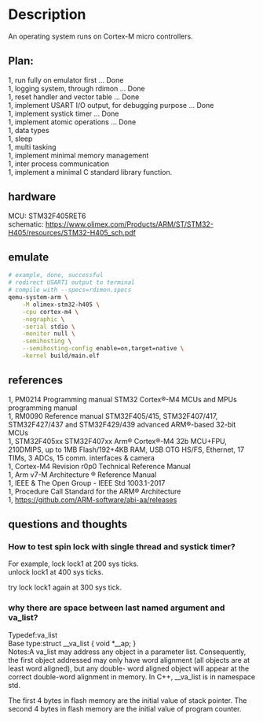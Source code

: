 # Description
An operating system runs on Cortex-M micro controllers.  


## Plan:
1, run fully on emulator first  ... Done  
1, logging system, through rdimon  ... Done  
1, reset handler and vector table  ... Done  
1, implement USART I/O output, for debugging purpose  ... Done  
1, implement systick timer  ... Done  
1, implement atomic operations  ... Done  
1, data types  
1, sleep  
1, multi tasking  
1, implement minimal memory management  
1, inter process communication  
1, implement a minimal C standard library function.  

## hardware
MCU: STM32F405RET6  
schematic: https://www.olimex.com/Products/ARM/ST/STM32-H405/resources/STM32-H405_sch.pdf  


## emulate
```bash
# example, done, successful
# redirect USART1 output to terminal
# compile with --specs=rdimon.specs
qemu-system-arm \
    -M olimex-stm32-h405 \
    -cpu cortex-m4 \
    -nographic \
    -serial stdio \
    -monitor null \
    -semihosting \
    --semihosting-config enable=on,target=native \
    -kernel build/main.elf
```



## references
1, PM0214 Programming manual STM32 Cortex®-M4 MCUs and MPUs programming manual  
1, RM0090 Reference manual STM32F405/415, STM32F407/417, STM32F427/437 and STM32F429/439 advanced ARM®-based 32-bit MCUs  
1, STM32F405xx STM32F407xx Arm® Cortex®-M4 32b MCU+FPU, 210DMIPS, up to 1MB Flash/192+4KB RAM, USB OTG HS/FS, Ethernet, 17 TIMs, 3 ADCs, 15 comm. interfaces & camera  
1, Cortex-M4 Revision r0p0 Technical Reference Manual  
1, Arm v7-M Architecture ® Reference Manual  
1, IEEE & The Open Group - IEEE Std 1003.1-2017  
1, Procedure Call Standard for the ARM® Architecture  
1, https://github.com/ARM-software/abi-aa/releases  
## questions and thoughts


### How to test spin lock with single thread and systick timer?
For example, lock lock1 at 200 sys ticks.  
unlock lock1 at 400 sys ticks.  

try lock lock1 again at 300 sys tick.  


### why there are space between last named argument and va_list?
Typedef:va_list  
Base type:struct __va_list { void *__ap; }  
Notes:A va_list may address any object in a parameter list. Consequently, the first object addressed may only have word alignment (all objects are at least word aligned), but any double- word aligned object will appear at the correct double-word alignment in memory. In C++, __va_list is in namespace std.  

The first 4 bytes in flash memory are the initial value of stack pointer.
The second 4 bytes in flash memory are the initial value of program counter.
